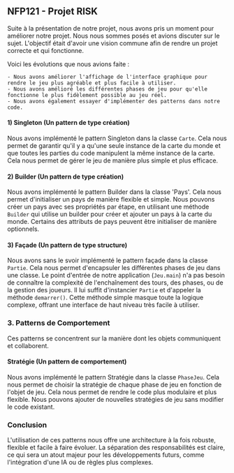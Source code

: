 ## NFP121 - Projet RISK

Suite à la présentation de notre projet, nous avons pris un moment pour améliorer notre projet.
Nous nous sommes posés et avions discuter sur le sujet.
L'objectif était d'avoir une vision commune afin de rendre un projet correcte et qui fonctionne.

Voici les évolutions que nous avions faite :

```
- Nous avons améliorer l'affichage de l'interface graphique pour rendre le jeu plus agréable et plus facile à utiliser.
- Nous avons amélioré les différentes phases de jeu pour qu'elle fonctionne le plus fidèlement possible au jeu réel.
- Nous avons également essayer d'implémenter des patterns dans notre code.
```


#### 1) Singleton (Un pattern de type création)

Nous avons implémenté le pattern Singleton dans la classe `Carte`. Cela nous permet de garantir qu'il y a qu'une seule instance de la carte du monde et que toutes les parties du code manipulent la même instance de la carte. Cela nous permet de gérer le jeu de manière plus simple et plus efficace.

#### 2) Builder (Un pattern de type création)

Nous avons implémenté le pattern Builder dans la classe 'Pays'. Cela nous permet d'initialiser un pays de manière flexible et simple. Nous pouvons créer un pays avec ses propriétés par étape, en utilisant une méthode `Builder` qui utilise un builder pour créer et ajouter un pays à la carte du monde. Certains des attributs de pays peuvent être initialiser de manière optionnels.


#### 3) Façade (Un pattern de type structure)

Nous avons sans le svoir implémenté le pattern façade dans la classe `Partie`. Cela nous permet d'encapsuler les différentes phases de jeu dans une classe. Le point d'entrée de notre application (`Jeu.main`) n'a pas besoin de connaître la complexité de l'enchaînement des tours, des phases, ou de la gestion des joueurs. Il lui suffit d'instancier `Partie` et d'appeler la méthode `demarrer()`. Cette méthode simple masque toute la logique complexe, offrant une interface de haut niveau très facile à utiliser.

### 3. Patterns de Comportement

Ces patterns se concentrent sur la manière dont les objets communiquent et collaborent.

#### Stratégie (Un pattern de comportement)

Nous avons implémenté le pattern Stratégie dans la classe `PhaseJeu`. Cela nous permet de choisir la stratégie de chaque phase de jeu en fonction de l'objet de jeu. Cela nous permet de rendre le code plus modulaire et plus flexible. Nous pouvons ajouter de nouvelles stratégies de jeu sans modifier le code existant.

### Conclusion

L'utilisation de ces patterns nous offre une architecture à la fois robuste, flexible et facile à faire évoluer. La séparation des responsabilités est claire, ce qui sera un atout majeur pour les développements futurs, comme l'intégration d'une IA ou de règles plus complexes.

